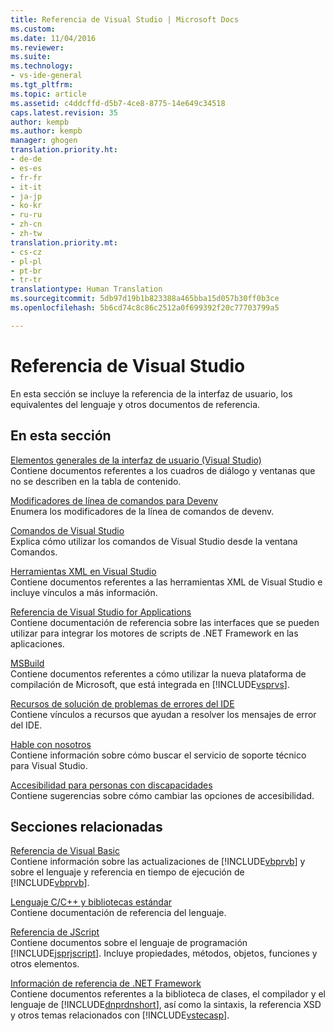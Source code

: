 ```yaml
---
title: Referencia de Visual Studio | Microsoft Docs
ms.custom: 
ms.date: 11/04/2016
ms.reviewer: 
ms.suite: 
ms.technology:
- vs-ide-general
ms.tgt_pltfrm: 
ms.topic: article
ms.assetid: c4ddcffd-d5b7-4ce8-8775-14e649c34518
caps.latest.revision: 35
author: kempb
ms.author: kempb
manager: ghogen
translation.priority.ht:
- de-de
- es-es
- fr-fr
- it-it
- ja-jp
- ko-kr
- ru-ru
- zh-cn
- zh-tw
translation.priority.mt:
- cs-cz
- pl-pl
- pt-br
- tr-tr
translationtype: Human Translation
ms.sourcegitcommit: 5db97d19b1b823388a465bba15d057b30ff0b3ce
ms.openlocfilehash: 5b6cd74c8c86c2512a0f699392f20c77703799a5

---
```

# <a name="visual-studio-reference"></a>Referencia de Visual Studio
En esta sección se incluye la referencia de la interfaz de usuario, los equivalentes del lenguaje y otros documentos de referencia.  
  
## <a name="in-this-section"></a>En esta sección  
 [Elementos generales de la interfaz de usuario (Visual Studio)](../../ide/reference/general-user-interface-elements-visual-studio.md)  
 Contiene documentos referentes a los cuadros de diálogo y ventanas que no se describen en la tabla de contenido.  
  
 [Modificadores de línea de comandos para Devenv](../../ide/reference/devenv-command-line-switches.md)  
 Enumera los modificadores de la línea de comandos de devenv.  
  
 [Comandos de Visual Studio](../../ide/reference/visual-studio-commands.md)  
 Explica cómo utilizar los comandos de Visual Studio desde la ventana Comandos.  
  
 [Herramientas XML en Visual Studio](../../xml-tools/xml-tools-in-visual-studio.md)  
 Contiene documentos referentes a las herramientas XML de Visual Studio e incluye vínculos a más información.  
  
 [Referencia de Visual Studio for Applications](../../ide/reference/visual-studio-for-applications-reference.md)  
 Contiene documentación de referencia sobre las interfaces que se pueden utilizar para integrar los motores de scripts de .NET Framework en las aplicaciones.  
  
 [MSBuild](../../msbuild/msbuild1.md)  
 Contiene documentos referentes a cómo utilizar la nueva plataforma de compilación de Microsoft, que está integrada en [!INCLUDE[vsprvs](../../code-quality/includes/vsprvs_md.md)].  
  
 [Recursos de solución de problemas de errores del IDE](../../ide/reference/resources-for-troubleshooting-integrated-development-environment-errors.md)  
 Contiene vínculos a recursos que ayudan a resolver los mensajes de error del IDE.  
  
 [Hable con nosotros](../../ide/talk-to-us.md)  
 Contiene información sobre cómo buscar el servicio de soporte técnico para Visual Studio.  
  
 [Accesibilidad para personas con discapacidades](../../ide/reference/accessibility-for-people-with-disabilities.md)  
 Contiene sugerencias sobre cómo cambiar las opciones de accesibilidad.  
  
## <a name="related-sections"></a>Secciones relacionadas  
 [Referencia de Visual Basic](/dotnet/visual-basic/reference/index)  
 Contiene información sobre las actualizaciones de [!INCLUDE[vbprvb](../../code-quality/includes/vbprvb_md.md)] y sobre el lenguaje y referencia en tiempo de ejecución de [!INCLUDE[vbprvb](../../code-quality/includes/vbprvb_md.md)].  
  
 [Lenguaje C/C++ y bibliotecas estándar](/visual-cpp/cpp/c-cpp-language-and-standard-libraries)  
 Contiene documentación de referencia del lenguaje.  
  
 [Referencia de JScript](http://msdn.microsoft.com/en-us/2e47f004-963c-4661-b887-a14e4660aadd)  
 Contiene documentos sobre el lenguaje de programación [!INCLUDE[jsprjscript](../../debugger/debug-interface-access/includes/jsprjscript_md.md)]. Incluye propiedades, métodos, objetos, funciones y otros elementos.  
  
 [Información de referencia de .NET Framework](/dotnet/visual-basic/reference/net-framework-reference-information)  
 Contiene documentos referentes a la biblioteca de clases, el compilador y el lenguaje de [!INCLUDE[dnprdnshort](../../code-quality/includes/dnprdnshort_md.md)], así como la sintaxis, la referencia XSD y otros temas relacionados con [!INCLUDE[vstecasp](../../code-quality/includes/vstecasp_md.md)].


<!--HONumber=Feb17_HO4-->


